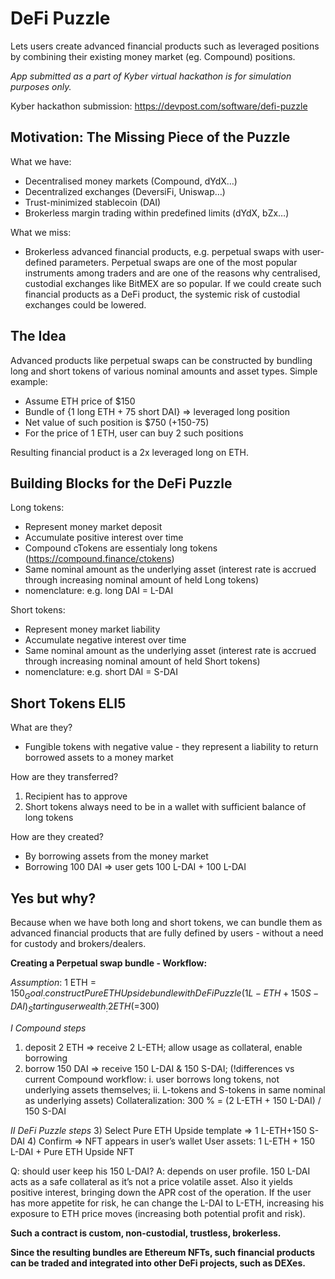 # DeFi Puzzle
Lets users create advanced financial products such as leveraged positions by combining their existing money market (eg. Compound) positions.

*App submitted as a part of Kyber virtual hackathon is for simulation purposes only.*

Kyber hackathon submission: https://devpost.com/software/defi-puzzle

## Motivation: The Missing Piece of the Puzzle
What we have:
* Decentralised money markets (Compound, dYdX…)
* Decentralized exchanges (DeversiFi, Uniswap…)
* Trust-minimized stablecoin (DAI)
* Brokerless margin trading within predefined limits (dYdX, bZx…)


What we miss:
* Brokerless advanced financial products, e.g. perpetual swaps with user-defined parameters. Perpetual swaps are one of the most popular instruments among traders and are one of the reasons why centralised, custodial exchanges like BitMEX are so popular. If we could create such financial products as a DeFi product, the systemic risk of custodial exchanges could be lowered.

## The Idea
Advanced products like perpetual swaps can be constructed by bundling long and short tokens of various nominal amounts and asset types.
Simple example:
* Assume ETH price of $150
* Bundle of {1 long ETH + 75 short DAI} => leveraged long position
* Net value of such position is $750 (+150-75)
* For the price of 1 ETH, user can buy 2 such positions


Resulting financial product is a 2x leveraged long on ETH.


## Building Blocks for the DeFi Puzzle
Long tokens:
* Represent money market deposit
* Accumulate positive interest over time
* Compound cTokens are essentialy long tokens (https://compound.finance/ctokens)
* Same nominal amount as the underlying asset (interest rate is accrued through increasing nominal amount of held Long tokens)
* nomenclature: e.g. long DAI = L-DAI


Short tokens:
* Represent money market liability
* Accumulate negative interest over time
* Same nominal amount as the underlying asset (interest rate is accrued through increasing nominal amount of held Short tokens)
* nomenclature: e.g. short DAI = S-DAI


## Short Tokens ELI5
What are they?
* Fungible tokens with negative value - they represent a liability to return borrowed assets to a money market


How are they transferred?
1) Recipient has to approve
2) Short tokens always need to be in a wallet with sufficient balance of long tokens


How are they created?
* By borrowing assets from the money market
* Borrowing 100 DAI => user gets 100 L-DAI + 100 L-DAI


## Yes but why?
Because when we have both long and short tokens, we can bundle them as advanced financial products that are fully defined by users - without a need for custody and brokers/dealers. 

**Creating a Perpetual swap bundle - Workflow:**

_Assumption_: 1 ETH = $150
_Goal_: construct Pure ETH Upside bundle with DeFi Puzzle (1 L-ETH + 150 S-DAI)
_Starting user wealth_: 2 ETH (=$300)

*I Compound steps*
1) deposit 2 ETH => receive 2 L-ETH; allow usage as collateral, enable borrowing
2) borrow 150 DAI => receive 150 L-DAI & 150 S-DAI; 
(!differences vs current Compound workflow: i. user borrows long tokens, not underlying assets themselves; ii. L-tokens and S-tokens in same nominal as underlying assets)
Collateralization: 300 % = (2 L-ETH + 150 L-DAI) / 150 S-DAI

*II DeFi Puzzle steps*
3) Select Pure ETH Upside template => 1 L-ETH+150 S-DAI
4) Confirm => NFT appears in user’s wallet
User assets: 1 L-ETH + 150 L-DAI + Pure ETH Upside NFT

Q: should user keep his 150 L-DAI?
A: depends on user profile. 150 L-DAI acts as a safe collateral as it’s not a price volatile asset. Also it yields positive interest, bringing down the APR cost of the operation. If the user has more appetite for risk, he can change the L-DAI to L-ETH, increasing his exposure to ETH price moves (increasing both potential profit and risk).


**Such a contract is custom, non-custodial, trustless, brokerless.**


**Since the resulting bundles are Ethereum NFTs, such financial products can be traded and integrated into other DeFi projects, such as DEXes.**


